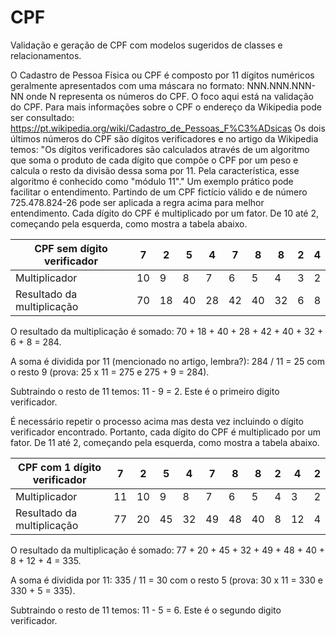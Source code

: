 # CPF
Validação e geração de CPF com modelos sugeridos de classes e relacionamentos.

O Cadastro de Pessoa Física ou CPF é composto por 11 dígitos numéricos geralmente apresentados com uma máscara no formato: NNN.NNN.NNN-NN onde N representa os números do CPF. O foco aqui está na validação do CPF. Para mais informações sobre o CPF o endereço da Wikipedia pode ser consultado: https://pt.wikipedia.org/wiki/Cadastro_de_Pessoas_F%C3%ADsicas
Os dois últimos números do CPF são dígitos verificadores e no artigo da Wikipedia temos: "Os dígitos verificadores são calculados através de um algoritmo que soma o produto de cada dígito que compõe o CPF por um peso e calcula o resto da divisão dessa soma por 11. Pela característica, esse algoritmo é conhecido como "módulo 11"."
Um exemplo prático pode facilitar o entendimento. Partindo de um CPF fictício válido e de número 725.478.824-26 pode ser aplicada a regra acima para melhor entendimento.
Cada dígito do CPF é multiplicado por um fator. De 10 até 2, começando pela esquerda, como mostra a tabela abaixo.

| CPF sem dígito verificador | 7 |  2 |  5 |  4 |  7 |  8 |  8 | 2 | 4 |
| -------------------------- | - |  - |  - |  - |  - |  - |  - | - | - |
| Multiplicador              |10 |  9 |  8 |  7 |  6 |  5 |  4 | 3 | 2 |
| Resultado da multiplicação |70 | 18 | 40 | 28 | 42 | 40 | 32 | 6 | 8 |

O resultado da multiplicação é somado: 70 + 18 + 40 + 28 + 42 + 40 + 32 + 6 + 8 = 284.

A soma é dividida por 11 (mencionado no artigo, lembra?): 284 / 11 = 25 com o resto 9 (prova: 25 x 11 = 275 e 275 + 9 = 284).

Subtraindo o resto de 11 temos: 11 - 9 = 2. Este é o primeiro digito verificador.

É necessário repetir o processo acima mas desta vez incluindo o dígito verificador encontrado. Portanto, cada dígito do CPF é multiplicado por um fator. De 11 até 2, começando pela esquerda, como mostra a tabela abaixo.

| CPF com 1 dígito verificador | 7 |  2 |  5 |  4 |  7 |  8 |  8 | 2 |  4 | 2 |
| ---------------------------- | - |  - |  - |  - |  - |  - |  - | - |  - | - |
| Multiplicador                |11 | 10 |  9 |  8 |  7 |  6 |  5 | 4 |  3 | 2 |
| Resultado da multiplicação   |77 | 20 | 45 | 32 | 49 | 48 | 40 | 8 | 12 | 4 |

O resultado da multiplicação é somado: 77 + 20 + 45 + 32 + 49 + 48 + 40 + 8 + 12 + 4 = 335.

A soma é dividida por 11: 335 / 11 = 30 com o resto 5 (prova: 30 x 11 = 330 e 330 + 5 = 335).

Subtraindo o resto de 11 temos: 11 - 5 = 6. Este é o segundo digito verificador.
